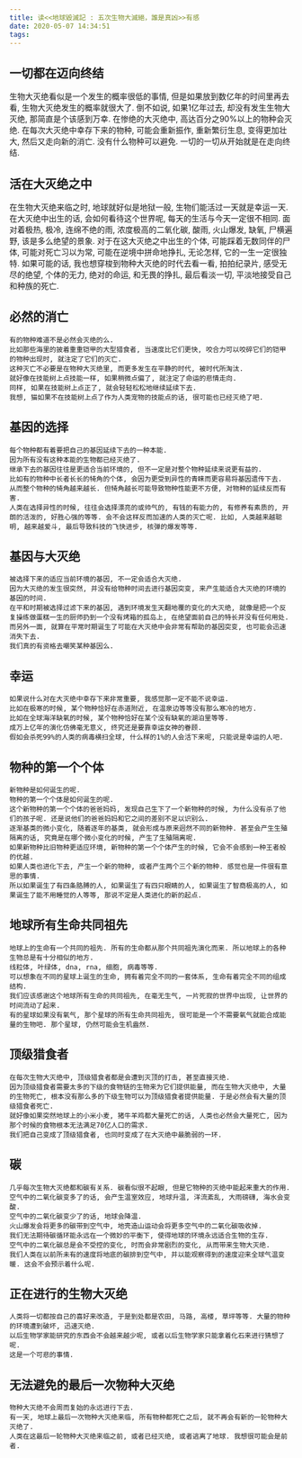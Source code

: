 ```yaml
---
title: 读<<地球毀滅記 : 五次生物大滅絕，誰是真凶>>有感
date: 2020-05-07 14:34:51
tags:
---
```




## 一切都在迈向终结
   生物大灭绝看似是一个发生的概率很低的事情, 但是如果放到数亿年的时间里再去看, 生物大灭绝发生的概率就很大了.
   倒不如说, 如果1亿年过去, 却没有发生生物大灭绝, 那简直是个该感到万幸.
   在惨绝的大灭绝中, 高达百分之90%以上的物种会灭绝. 
   在每次大灭绝中幸存下来的物种, 可能会重新振作, 重新繁衍生息, 变得更加壮大, 然后又走向新的消亡. 没有什么物种可以避免.
   一切的一切从开始就是在走向终结.
  
## 活在大灭绝之中
  在生物大灭绝来临之时, 地球就好似是地狱一般, 生物们能活过一天就是幸运一天.
  在大灭绝中出生的话, 会如何看待这个世界呢, 每天的生活与今天一定很不相同.
  面对着极热, 极冷, 连绵不绝的雨, 浓度极高的二氧化碳, 酸雨, 火山爆发, 缺氧, 尸横遍野, 该是多么绝望的景象.
  对于在这大灭绝之中出生的个体, 可能踩着无数同伴的尸体, 可能对死亡习以为常, 可能在逆境中拼命地挣扎, 无论怎样, 它的一生一定很独特.
  如果可能的话, 我也想穿梭到物种大灭绝的时代去看一看, 拍拍纪录片, 感受无尽的绝望, 个体的无力, 绝对的命运, 和无畏的挣扎, 最后看淡一切, 平淡地接受自己和种族的死亡.

## 必然的消亡
    有的物种难道不是必然会灭绝的么.
    比如那些海里的披着重重铠甲的大型猎食者, 当速度比它们更快, 咬合力可以咬碎它们的铠甲的物种出现时, 就注定了它们的灭亡.
    这种灭亡不必要是在物种大灭绝里, 而更多发生在平静的时代, 被时代所淘汰.
    就好像在技能树上点技能一样, 如果稍微点偏了, 就注定了命运的悲情走向.
    同样, 如果在技能树上点正了, 就会轻轻松松地继续延续下去.
    我想, 猫如果不在技能树上点了作为人类宠物的技能点的话, 很可能也已经灭绝了吧.
    
## 基因的选择
    每个物种都有着要把自己的基因延续下去的一种本能.
    因为所有没有这种本能的生物都已经灭绝了.
    继承下去的基因往往是更适合当前环境的, 但不一定是对整个物种延续来说更有益的.
    比如有的物种中长者长长的犄角的个体, 会因为更受到异性的青睐而更容易将基因遗传下去. 从而整个物种的犄角越来越长. 但犄角越长可能导致物种性能更不方便, 对物种的延续反而有害.
    人类在选择异性的时候, 往往会选择漂亮的或帅气的, 有钱的有能力的, 有修养有素质的, 开朗的活泼的, 好胜心强的等等. 会不会这样反而加速的人类的灭亡呢. 比如, 人类越来越聪明, 越来越爱斗, 最后导致科技的飞快进步, 核弹的爆发等等.

## 基因与大灭绝
    被选择下来的适应当前环境的基因, 不一定会适合大灭绝.
    因为大灭绝的发生很突然, 并没有给物种时间去进行基因突变, 来产生能适合大灭绝的环境的基因的时间. 
    在平和时期被选择过滤下来的基因, 遇到环境发生天翻地覆的变化的大灭绝, 就像是把一个反复操练做蛋糕一生的厨师扔到一个没有烤箱的孤岛上, 在绝望面前自己的特长并没有任何用处.
    而另外一面, 就算在平常时期诞生了可能在大灭绝中会非常有帮助的基因突变, 也可能会迅速消失下去.
    我们真的有资格去嘲笑某种基因么.

## 幸运
    如果说什么对在大灭绝中幸存下来非常重要, 我感觉那一定不能不说幸运.
    比如在极寒的时候, 某个物种恰好在赤道附近, 在温泉边等等没有那么寒冷的地方.
    比如在全球海洋缺氧的时候, 某个物种恰好在某个没有缺氧的湖泊里等等.
    成万上亿年的演化仿佛毫无意义, 终究还是要靠幸运女神的眷顾.
    假如会杀死99%的人类的病毒横扫全球, 什么样的1%的人会活下来呢, 只能说是幸运的人吧.

    
## 物种的第一个个体
    新物种是如何诞生的呢. 
    物种的第一个个体是如何诞生的呢. 
    这个新物种的第一个个体的爸爸妈妈, 发现自己生下了一个新物种的时候, 为什么没有杀了他们的孩子呢. 还是说他们的爸爸妈妈和它之间的差别不足以识别么.
    逐渐基类的微小变化, 随着逐年的基类, 就会形成与原来迥然不同的新物种. 甚至会产生生殖隔离的话, 究竟是在哪个微小变化的时候, 产生了生殖隔离呢.
    如果新物种比旧物种更适应环境, 新物种的第一个个体产生的时候, 它会不会感到一种王者般的优越.
    如果人类也进化下去, 产生一个新的物种, 或者产生两个三个新的物种. 感觉也是一件很有意思的事情. 
    所以如果诞生了有四条胳膊的人, 如果诞生了有四只眼睛的人, 如果诞生了智商极高的人, 如果诞生了能不用睡觉的人等等, 那说不定是人类进化的新的起点.



## 地球所有生命共同祖先
    地球上的生命有一个共同的祖先. 所有的生命都从那个共同祖先演化而来. 所以地球上的各种生物总是有十分相似的地方.
    线粒体, 叶绿体, dna, rna, 细胞, 病毒等等. 
    可以想象在不同的星球上诞生的生命, 拥有着完全不同的一套体系, 生命有着完全不同的组成结构.
    我们应该感谢这个地球所有生命的共同祖先, 在毫无生气, 一片死寂的世界中出现, 让世界的时间流动了起来.
    有的星球如果没有氧气, 那个星球的所有生命共同祖先, 很可能是一个不需要氧气就能合成能量的生物吧. 那个星球, 仍然可能会生机盎然.

## 顶级猎食者
    在每次生物大灭绝中, 顶级猎食者都是会遭到灭顶的打击, 甚至直接灭绝.
    因为顶级猎食者需要太多的下级的食物链的生物来为它们提供能量, 而在生物大灭绝中, 大量的生物死亡, 根本没有那么多的下级生物可以为顶级猎食者提供能量. 于是必然会有大量的顶级猎食者死亡.
    就好像如果突然地球上的小米小麦, 猪牛羊鸡都大量死亡的话, 人类也必然会大量死亡, 因为那个时候的食物根本无法满足70亿人口的需求.
    我们把自己变成了顶级猎食者, 也同时变成了在大灭绝中最脆弱的一环.   


## 碳
    几乎每次生物大灭绝都和碳有关系. 碳看似很不起眼, 但是它物种的灭绝中能起来重大的作用.
    空气中的二氧化碳变多了的话, 会产生温室效应, 地球升温, 洋流紊乱, 大雨磅礴, 海水会变酸.  
    空气中的二氧化碳变少了的话, 地球会降温.
    火山爆发会将更多的碳带到空气中, 地壳造山运动会将更多空气中的二氧化碳吸收掉.
    我们无法期待碳循环能永远在一个微妙的平衡下, 使得地球的环境永远适合生物的生存.
    空气中的二氧化碳总是会不受控的变化, 时而会非常剧烈的变化, 从而带来生物大灭绝.
    我们人类在以前所未有的速度将地底的碳排到空气中, 并以能观察得到的速度迎来全球气温变暖. 这会不会预示着什么呢.


## 正在进行的生物大灭绝
    人类将一切都按自己的喜好来改造, 于是到处都是农田, 马路, 高楼, 草坪等等. 大量的物种的环境遭到破坏, 迅速灭绝.
    以后生物学家能研究的东西会不会越来越少呢, 或者以后生物学家只能拿着化石来进行猜想了呢.
    这是一个可悲的事情.

## 无法避免的最后一次物种大灭绝
    物种大灭绝不会周而复始的永远进行下去.
    有一天, 地球上最后一次物种大灭绝来临, 所有物种都死亡之后, 就不再会有新的一轮物种大灭绝了.
    人类在这最后一轮物种大灭绝来临之前, 或者已经灭绝, 或者逃离了地球. 我想很可能会是前者.
 



